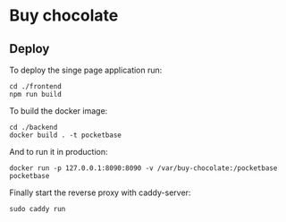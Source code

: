 # Buy chocolate

## Deploy

To deploy the singe page application run:
```
cd ./frontend
npm run build
```

To build the docker image:
```
cd ./backend
docker build . -t pocketbase
```

And to run it in production:

```
docker run -p 127.0.0.1:8090:8090 -v /var/buy-chocolate:/pocketbase pocketbase
```

Finally start the reverse proxy with caddy-server:
```
sudo caddy run
```